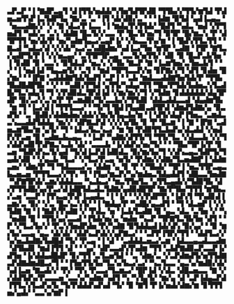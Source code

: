 ▃▛▃▛▝▐▝▇▟▛▃▄▜▝▟▐▜▜▞▅▟▟▞▚▜▅▜▟▜▛▟▉▝▜▜▙▞▞▜▜▞▆▜▟▝▛▟▅▃▅▜▚▛▐▃▜▟▛▜▄▝▇▞▃▝▃▝▐▜▝▟▞▟▉▞▃▝▝▝▐▟▆▝▉▜▟▝▄▟▐▃▄▃▝▝▅▃▃▟▇▞▞▝▞▝▇▝▟▃▞▛▐▃▃▝▐▝▆▟▄▜▚▜▜▟▞▝█▟▜▝▚▟▃▝▅▟▝▞▛▜▅▟▜▝▚▟▞▃▝▃▚▝▟▟▇▝█▃▜▞▞▃▃▝▛▝█▃▜▞▅▞▜▝▉▜▛▝█▞▆▃▚▝▛▝▟▜▛▜▜▝▅▞▟▞▛▝▅▞▚▟▆▜▄▃▞▃▄▛▐▞▝▞▙▃▃▜▚▞▆▝▐▝█▟▚▜▜▃▜▜▝▝▇▃▟▝▚▟▃▞▟▝▞▞▟▞▚▃▞▃▚▟█▟▆▞▚▟▐▃▞▜▅▝▆▜▛▝▃▟▇▝▐▜▛▝▇▜▃▞▄▟▛▜▞▛▐▝▞▞▅▃▄▞▝▃▜▜▛▜▛▃▄▝▃▃▜▞▅▜▜▞▝▟▊▝▉▝█▃▛▃▙▜▅▝▐▝▊▟▉▝▉▝▃▃▚▝▉▜▟▃▛▝▅▃▚▝▞▜▙▝▇▃▛▝▇▝▐▃▆▜▅▞▃▜▅▃▙▜▝▝▞▝▐▝▅▟▐▟▝▜▄▃▅▜▞▝▃▜▝▝▆▟▝▜▛▜▃▃▛▞▅▝▊▛▇▞▞▜▝▟▜▝▊▟▅▝█▞▆▞▝▝▐▛▇▝▃▟▟▟▇▜▟▞▙▟▜▝▃▛▐▝▝▃▙▝▆▟▃▃▟▟▇▜▅▜▟▞▛▝▜▜▙▜▙▟█▟█▜▙▝▝▞▝▝▚▟▊▞▛▜▟▝▄▜▜▞▚▟▄▞▜▜▝▜▙▞▛▜▟▞▙▟▅▃▚▜▃▟█▞▜▃▚▟▄▜▝▜▝▞▛▟▉▟▃▜▛▟▐▟▝▞▆▞▆▞▞▜▝▞▜▟▆▝▊▟▟▟▟▟▞▟▄▜▛▟▛▝▉▞▃▞▞▃▚▞▛▝▛▃▆▟▉▞▜▞▃▃▙▞▞▜▜▟▊▝▟▟▃▟▟▃▃▟▝▟▄▟▆▜▙▝▆▝▜▝▐▃▞▟▐▝▜▜▜▃▃▞▝▝▜▞▜▝█▟▐▜▄▟▊▃▟▜▛▟▝▟▆▟▜▟▇▞▄▝▉▃▟▜▞▝▃▝█▟▊▞▟▟▆▟▅▞▟▟▞▞▆▞▙▜▄▃▙▞▆▝▐▝▟▜▞▟▄▛▐▜▅▃▝▃▆▟▃▃▚▃▃▟▟▜▟▟▄▝▆▞▞▝▟▛▇▃▛▟▝▞▞▞▅▜▙▝▊▝▛▝█▃▆▝▐▝▇▝▐▛▇▝▃▟▅▃▆▜▙▞▆▝▄▜▞▝▜▝▐▟▃▞▙▃▚▃▞▝▆▝▇▝▛▟▉▜▜▃▙▟▚▞▟▃▟▟▝▞▅▟▛▞▛▃▅▝█▝▃▟▆▃▙▃▄▃▝▝▐▃▛▝▚▟▇▞▟▜▜▞▜▝▜▜▞▜▃▝▞▟▃▃▙▝▞▞▜▞▟▟▚▟▊▜▚▛▇▃▚▃▙▝▟▞▝▃▃▃▙▝▐▞▟▟▚▞▅▞▜▞▝▝▝▜▙▞▜▛▐▞▛▝▊▃▅▝▜▟▛▟▚▃▜▞▄▟▝▜▞▟▐▃▛▟▐▟▉▟▃▝▉▞▆▞▙▞▜▝▞▟▚▃▄▃▜▟▛▜▞▜▄▟▞▟▉▝▝▞▄▃▙▝▜▃▞▝▞▜▃▞▛▃▄▝▅▜▞▝▛▟▆▞▞▟▇▞▜▃▅▟▇▛▐▝▟▟▆▃▅▞▝▟▆▞▛▝▜▝▜▟▃▃▃▞▃▝▟▟▆▝▄▝▊▝▛▝▞▜▙▟▞▝▜▛▐▝▅▃▜▜▛▃▄▃▙▃▅▃▅▝▛▜▜▃▃▞▞▜▚▝▜▝▐▜▄▞▆▃▛▞▚▞▆▟▅▃▜▟▄▟▟▜▝▟█▃▃▜▅▟▇▝▚▛▇▜▛▟▞▃▆▞▟▟▟▃▃▝▚▃▙▃▞▝▆▃▜▜▅▜▃▝▄▜▜▃▄▟▞▞▜▟▉▜▙▝▟▞▛▜▜▟█▞▄▞▛▃▞▟▐▟█▜▟▃▟▃▜▟▇▞▄▟▉▟█▜▛▝▇▞▛▜▙▞▜▜▜▝▆▜▙▃▞▃▅▝▃▃▛▝▐▜▚▃▄▜▚▛▐▃▄▟▃▝▐▝▐▞▝▝▞▞▛▟▛▜▚▝▐▟▚▜▝▜▚▟▊▟▐▃▆▞▃▝▉▞▝▞▃▝█▃▚▃▚▜▞▝▐▝▇▟▄▞▛▝▚▟█▞▄▃▟▜▝▝▜▝▟▃▅▛▐▝▞▞▜▟▇▝▇▝▐▝▇▟▚▜▚▟▇▝▞▝▛▟▃▝▅▝▐▃▙▜▃▟▇▝▉▝▄▃▝▟▃▝▃▜▅▝▞▝▚▝▅▟▇▝█▝▝▜▜▞▄▞▃▃▟▝▐▜▟▞▅▞▄▝▅▟▅▝▚▃▛▝▜▛▇▜▃▜▙▜▅▝▟▜▝▝▛▝▞▜▃▞▙▞▞▝▛▃▚▜▅▟▛▟▅▝▛▞▚▟▇▝▉▜▟▟▄▟▐▟▞▟▚▝▉▞▄▞▝▝▉▝▆▞▙▞▃▃▄▝▄▃▝▟▞▟▞▝▟▟▚▃▛▟▞▞▄▛▇▃▞▝▝▃▛▛▐▜▛▞▜▜▝▝▟▟▜▃▞▞▚▞▅▃▙▟▇▞▙▟█▟▝▜▞▝▛▃▄▝▐▝▟▝▝▃▟▟▟▃▅▃▞▃▆▝▐▟▃▃▄▃▟▃▃▟▆▝▟▜▙▟▊▝▆▟▐▜▜▝▟▝▝▝▄▞▝▟▛▃▃▟▚▜▚▟▆▝▜▜▝▃▙▛▇▟▉▃▛▃▃▛▐▞▟▜▅▝▐▞▟▟▄▟█▟▛▝▊▞▜▜▝▃▜▃▅▜▟▝▝▃▝▟▆▞▃▝▞▃▛▟▆▟▜▞▅▜▜▟▇▃▛▟▇▟▆▟█▃▞▜▝▝▐▜▅▜▜▞▙▞▜▃▚▞▙▃▞▃▞▝▚▃▜▃▃▝▄▃▚▞▆▟▉▞▟▞▚▟▐▃▅▝▇▃▟▞▞▝▛▞▝▜▚▝▛▃▃▞▜▃▆▃▞▝█▛▐▟▝▞▟▃▝▟█▃▅▃▃▝▇▝▞▞▟▟▜▟▚▞▛▃▃▃▅▝▃▃▚▞▚▟▆▞▚▟▜▝▚▝▚▜▄▜▞▝▆▞▄▝▟▝▃▛▐▟▄▃▛▟▐▜▜▃▚▜▃▟▚▞▙▝▜▞▛▟▟▟▚▟▚▟▝▜▞▝▉▝▇▜▝▛▐▞▅▟▞▟▆▞▆▝▊▜▜▜▅▞▄▟▞▝▃▃▚▞▆▛▐

